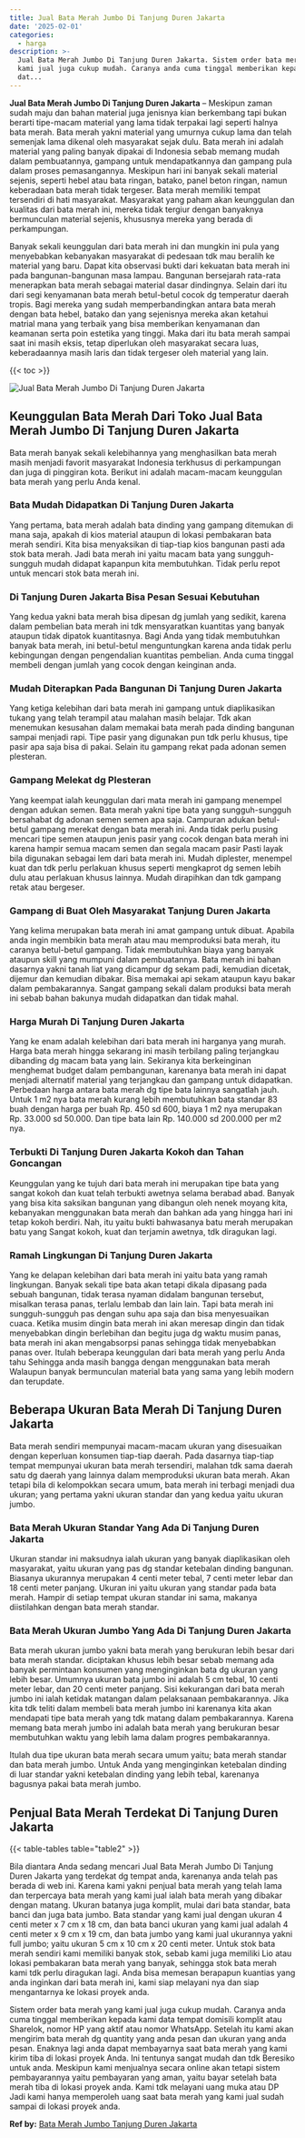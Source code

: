 ```yaml
---
title: Jual Bata Merah Jumbo Di Tanjung Duren Jakarta
date: '2025-02-01'
categories:
  - harga
description: >-
  Jual Bata Merah Jumbo Di Tanjung Duren Jakarta. Sistem order bata merah yang
  kami jual juga cukup mudah. Caranya anda cuma tinggal memberikan kepada kami
  dat...
---
```


**Jual Bata Merah Jumbo Di Tanjung Duren Jakarta** – Meskipun zaman sudah maju dan bahan material juga jenisnya kian berkembang tapi bukan berarti tipe-macam material yang lama tidak terpakai lagi seperti halnya bata merah. Bata merah yakni material yang umurnya cukup lama dan telah semenjak lama dikenal oleh masyarakat sejak dulu. Bata merah ini adalah material yang paling banyak dipakai di Indonesia sebab memang mudah dalam pembuatannya, gampang untuk mendapatkannya dan gampang pula dalam proses pemasangannya. Meskipun hari ini banyak sekali material sejenis, seperti hebel atau bata ringan, batako, panel beton ringan, namun keberadaan bata merah tidak tergeser. Bata merah memiliki tempat tersendiri di hati masyarakat. Masyarakat yang paham akan keunggulan dan kualitas dari bata merah ini, mereka tidak tergiur dengan banyaknya bermunculan material sejenis, khususnya mereka yang berada di perkampungan.

Banyak sekali keunggulan dari bata merah ini dan mungkin ini pula yang menyebabkan kebanyakan masyarakat di pedesaan tdk mau beralih ke material yang baru. Dapat kita observasi bukti dari kekuatan bata merah ini pada bangunan-bangunan masa lampau. Bangunan bersejarah rata-rata menerapkan bata merah sebagai material dasar dindingnya. Selain dari itu dari segi kenyamanan bata merah betul-betul cocok dg temperatur daerah tropis. Bagi mereka yang sudah memperbandingkan antara bata merah dengan bata hebel, batako dan yang sejenisnya mereka akan ketahui matrial mana yang terbaik yang bisa memberikan kenyamanan dan keamanan serta poin estetika yang tinggi. Maka dari itu bata merah sampai saat ini masih eksis, tetap diperlukan oleh masyarakat secara luas, keberadaannya masih laris dan tidak tergeser oleh material yang lain.

{{< toc >}}

![Jual Bata Merah Jumbo Di Tanjung Duren Jakarta](/images/jual-bata-merah-02.png)

## Keunggulan Bata Merah Dari Toko Jual Bata Merah Jumbo Di Tanjung Duren Jakarta

Bata merah banyak sekali kelebihannya yang menghasilkan bata merah masih menjadi favorit masyarakat Indonesia terkhusus di perkampungan dan juga di pinggiran kota. Berikut ini adalah macam-macam keunggulan bata merah yang perlu Anda kenal.

### Bata Mudah Didapatkan Di Tanjung Duren Jakarta

Yang pertama, bata merah adalah bata dinding yang gampang ditemukan di mana saja, apakah di kios material ataupun di lokasi pembakaran bata merah sendiri. Kita bisa menyaksikan di tiap-tiap kios bangunan pasti ada stok bata merah. Jadi bata merah ini yaitu macam bata yang sungguh-sungguh mudah didapat kapanpun kita membutuhkan. Tidak perlu repot untuk mencari stok bata merah ini.

### Di Tanjung Duren Jakarta Bisa Pesan Sesuai Kebutuhan

Yang kedua yakni bata merah bisa dipesan dg jumlah yang sedikit, karena dalam pembelian bata merah ini tdk mensyaratkan kuantitas yang banyak ataupun tidak dipatok kuantitasnya. Bagi Anda yang tidak membutuhkan banyak bata merah, ini betul-betul menguntungkan karena anda tidak perlu kebingungan dengan pengendalian kuantitas pembelian. Anda cuma tinggal membeli dengan jumlah yang cocok dengan keinginan anda.

### Mudah Diterapkan Pada Bangunan Di Tanjung Duren Jakarta

Yang ketiga kelebihan dari bata merah ini gampang untuk diaplikasikan tukang yang telah terampil atau malahan masih belajar. Tdk akan menemukan kesusahan dalam memakai bata merah pada dinding bangunan sampai menjadi rapi. Tipe pasir yang digunakan pun tdk perlu khusus, tipe pasir apa saja bisa di pakai. Selain itu gampang rekat pada adonan semen plesteran.

### Gampang Melekat dg Plesteran

Yang keempat ialah keunggulan dari mata merah ini gampang menempel dengan adukan semen. Bata merah yakni tipe bata yang sungguh-sungguh bersahabat dg adonan semen semen apa saja. Campuran adukan betul-betul gampang merekat dengan bata merah ini. Anda tidak perlu pusing mencari tipe semen ataupun jenis pasir yang cocok dengan bata merah ini karena hampir semua macam semen dan segala macam pasir Pasti layak bila digunakan sebagai lem dari bata merah ini. Mudah diplester, menempel kuat dan tdk perlu perlakuan khusus seperti mengkaprot dg semen lebih dulu atau perlakuan khusus lainnya. Mudah dirapihkan dan tdk gampang retak atau bergeser.

### Gampang di Buat Oleh Masyarakat Tanjung Duren Jakarta

Yang kelima merupakan bata merah ini amat gampang untuk dibuat. Apabila anda ingin membikin bata merah atau mau memproduksi bata merah, itu caranya betul-betul gampang. Tidak membutuhkan biaya yang banyak ataupun skill yang mumpuni dalam pembuatannya. Bata merah ini bahan dasarnya yakni tanah liat yang dicampur dg sekam padi, kemudian dicetak, dijemur dan kemudian dibakar. Bisa memakai api sekam ataupun kayu bakar dalam pembakarannya. Sangat gampang sekali dalam produksi bata merah ini sebab bahan bakunya mudah didapatkan dan tidak mahal.

### Harga Murah Di Tanjung Duren Jakarta

Yang ke enam adalah kelebihan dari bata merah ini harganya yang murah. Harga bata merah hingga sekarang ini masih terbilang paling terjangkau dibanding dg macam bata yang lain. Sekiranya kita berkeinginan menghemat budget dalam pembangunan, karenanya bata merah ini dapat menjadi alternatif material yang terjangkau dan gampang untuk didapatkan. Perbedaan harga antara bata merah dg tipe bata lainnya sangatlah jauh. Untuk 1 m2 nya bata merah kurang lebih membutuhkan bata standar 83 buah dengan harga per buah Rp. 450 sd 600, biaya 1 m2 nya merupakan Rp. 33.000 sd 50.000. Dan tipe bata lain Rp. 140.000 sd 200.000 per m2 nya.

### Terbukti Di Tanjung Duren Jakarta Kokoh dan Tahan Goncangan

Keunggulan yang ke tujuh dari bata merah ini merupakan tipe bata yang sangat kokoh dan kuat telah terbukti awetnya selama berabad abad. Banyak yang bisa kita saksikan bangunan yang dibangun oleh nenek moyang kita, kebanyakan menggunakan bata merah dan bahkan ada yang hingga hari ini tetap kokoh berdiri. Nah, itu yaitu bukti bahwasanya batu merah merupakan batu yang Sangat kokoh, kuat dan terjamin awetnya, tdk diragukan lagi.

### Ramah Lingkungan Di Tanjung Duren Jakarta

Yang ke delapan kelebihan dari bata merah ini yaitu bata yang ramah lingkungan. Banyak sekali tipe bata akan tetapi dikala dipasang pada sebuah bangunan, tidak terasa nyaman didalam bangunan tersebut, misalkan terasa panas, terlalu lembab dan lain lain. Tapi bata merah ini sungguh-sungguh pas dengan suhu apa saja dan bisa menyesuaikan cuaca. Ketika musim dingin bata merah ini akan meresap dingin dan tidak menyebabkan dingin berlebihan dan begitu juga dg waktu musim panas, bata merah ini akan mengabsorpsi panas sehingga tidak menyebabkan panas over. Itulah beberapa keunggulan dari bata merah yang perlu Anda tahu Sehingga anda masih bangga dengan menggunakan bata merah Walaupun banyak bermunculan material bata yang sama yang lebih modern dan terupdate.

## Beberapa Ukuran Bata Merah Di Tanjung Duren Jakarta

Bata merah sendiri mempunyai macam-macam ukuran yang disesuaikan dengan keperluan konsumen tiap-tiap daerah. Pada dasarnya tiap-tiap tempat mempunyai ukuran bata merah tersendiri, malahan tdk sama daerah satu dg daerah yang lainnya dalam memproduksi ukuran bata merah. Akan tetapi bila di kelompokkan secara umum, bata merah ini terbagi menjadi dua ukuran; yang pertama yakni ukuran standar dan yang kedua yaitu ukuran jumbo.

### Bata Merah Ukuran Standar Yang Ada Di Tanjung Duren Jakarta

Ukuran standar ini maksudnya ialah ukuran yang banyak diaplikasikan oleh masyarakat, yaitu ukuran yang pas dg standar ketebalan dinding bangunan. Biasanya ukurannya merupakan 4 centi meter tebal, 7 centi meter lebar dan 18 centi meter panjang. Ukuran ini yaitu ukuran yang standar pada bata merah. Hampir di setiap tempat ukuran standar ini sama, makanya diistilahkan dengan bata merah standar.

### Bata Merah Ukuran Jumbo Yang Ada Di Tanjung Duren Jakarta

Bata merah ukuran jumbo yakni bata merah yang berukuran lebih besar dari bata merah standar. diciptakan khusus lebih besar sebab memang ada banyak permintaan konsumen yang menginginkan bata dg ukuran yang lebih besar. Umumnya ukuran bata jumbo ini adalah 5 cm tebal, 10 centi meter lebar, dan 20 centi meter panjang. Sisi kekurangan dari bata merah jumbo ini ialah ketidak matangan dalam pelaksanaan pembakarannya. Jika kita tdk teliti dalam membeli bata merah jumbo ini karenanya kita akan mendapati tipe bata merah yang tdk matang dalam pembakarannya. Karena memang bata merah jumbo ini adalah bata merah yang berukuran besar membutuhkan waktu yang lebih lama dalam progres pembakarannya.

Itulah dua tipe ukuran bata merah secara umum yaitu; bata merah standar dan bata merah jumbo. Untuk Anda yang menginginkan ketebalan dinding di luar standar yakni ketebalan dinding yang lebih tebal, karenanya bagusnya pakai bata merah jumbo.

## Penjual Bata Merah Terdekat Di Tanjung Duren Jakarta

{{< table-tables table="table2" >}}

Bila diantara Anda sedang mencari Jual Bata Merah Jumbo Di Tanjung Duren Jakarta yang terdekat dg tempat anda, karenanya anda telah pas berada di web ini. Karena kami yakni penjual bata merah yang telah lama dan terpercaya bata merah yang kami jual ialah bata merah yang dibakar dengan matang. Ukuran batanya juga komplit, mulai dari bata standar, bata banci dan juga bata jumbo. Bata standar yang kami jual dengan ukuran 4 centi meter x 7 cm x 18 cm, dan bata banci ukuran yang kami jual adalah 4 centi meter x 9 cm x 19 cm, dan bata jumbo yang kami jual ukurannya yakni full jumbo; yaitu ukuran 5 cm x 10 cm x 20 centi meter. Untuk stok bata merah sendiri kami memiliki banyak stok, sebab kami juga memiliki Lio atau lokasi pembakaran bata merah yang banyak, sehingga stok bata merah kami tdk perlu diragukan lagi. Anda bisa memesan berapapun kuantias yang anda inginkan dari bata merah ini, kami siap melayani nya dan siap mengantarnya ke lokasi proyek anda.

Sistem order bata merah yang kami jual juga cukup mudah. Caranya anda cuma tinggal memberikan kepada kami data tempat domisili komplit atau Sharelok, nomor HP yang aktif atau nomor WhatsApp. Setelah itu kami akan mengirim bata merah dg quantity yang anda pesan dan ukuran yang anda pesan. Enaknya lagi anda dapat membayarnya saat bata merah yang kami kirim tiba di lokasi proyek Anda. Ini tentunya sangat mudah dan tdk Beresiko untuk anda. Meskipun kami menjualnya secara online akan tetapi sistem pembayarannya yaitu pembayaran yang aman, yaitu bayar setelah bata merah tiba di lokasi proyek anda. Kami tdk melayani uang muka atau DP Jadi kami hanya memperoleh uang saat bata merah yang kami jual sudah sampai di lokasi proyek anda.

**Ref by:** [Bata Merah Jumbo Tanjung Duren Jakarta](https://id.wikipedia.org/wiki/Bata)
